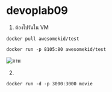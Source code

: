 # devoplab09

1. ต้องไปรันใน VM
```
docker pull awesomekid/test
```

```
docker run -p 8105:80 awesomekid/test
```
![ภาพ](https://github.com/user-attachments/assets/ad1928eb-90c9-4110-8ca1-484e6154ad34)

2.
```
docker run -d -p 3000:3000 movie
```


